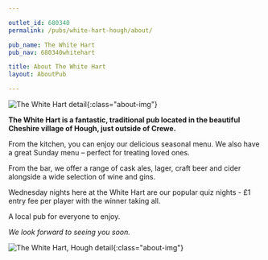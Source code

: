 ```yaml
---

outlet_id: 680340
permalink: /pubs/white-hart-hough/about/

pub_name: The White Hart
pub_nav: 680340whitehart

title: About The White Hart
layout: AboutPub

---
```

	
![The White Hart detail](/pubs/680340_white_hart/assets/internal1.jpg){:class="about-img"}


	
**The White Hart is a fantastic, traditional pub located in the beautiful Cheshire village of Hough, just outside of Crewe.**

From the kitchen, you can enjoy our delicious seasonal menu. We also have a great Sunday menu – perfect for treating loved ones.

From the bar, we offer a range of cask ales, lager, craft beer and cider alongside a wide selection of wine and gins.


Wednesday nights here at the White Hart are our popular quiz nights - £1 entry fee per player with the winner taking all.

A local pub for everyone to enjoy.

*We look forward to seeing you soon.*



![The White Hart, Hough detail](/pubs/680340_white_hart/assets/external1.jpg){:class="about-img"}


